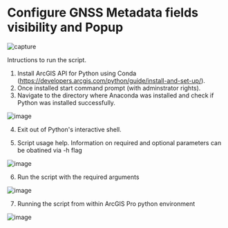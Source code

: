 # Configure GNSS Metadata fields visibility and Popup
![capture](https://user-images.githubusercontent.com/26557666/28002733-a8560878-64ec-11e7-826b-fdace77cef6a.PNG)

Intructions to run the script.
1. Install ArcGIS API for Python using Conda (https://developers.arcgis.com/python/guide/install-and-set-up/).
2. Once installed start command prompt (with adminstrator rights). 
3. Navigate to the directory where Anaconda was installed and check if Python was installed successfully.

![image](https://cloud.githubusercontent.com/assets/26557666/24469021/ee2dbbee-146e-11e7-8984-00cbf690b5ca.png)

4. Exit out of Python's interactive shell.



5. Script usage help. Information on required and optional parameters can be obatined via -h flag

![image](https://user-images.githubusercontent.com/26557666/27195233-d493747e-51ba-11e7-98e2-005a8955cccf.png)



6. Run the script with the required arguments 


![image](https://user-images.githubusercontent.com/26557666/27195354-43b21f0e-51bb-11e7-8db1-c609c97f8781.png)


7. Running the script from within ArcGIS Pro python environment

![image](https://user-images.githubusercontent.com/26557666/27195298-0c17f320-51bb-11e7-8e88-0ce9e1c5cabb.png)




